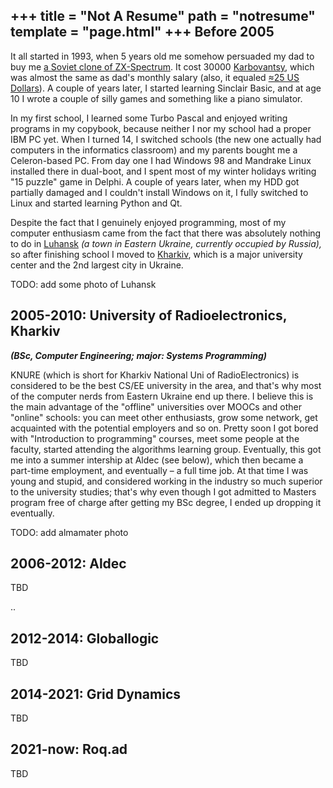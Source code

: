 +++
title = "Not A Resume"
path = "notresume"
template = "page.html"
+++
Before 2005
-----------

It all started in 1993, when 5 years old me somehow persuaded my dad to buy me [a Soviet clone of ZX-Spectrum](https://oldcomputer.info/8bit/sintez/index.htm). It cost 30000 [Karbovantsy](https://en.wikipedia.org/wiki/Ukrainian_karbovanets), which was almost the same as dad's monthly salary (also, it equaled [≈25 US Dollars](https://en.wikipedia.org/wiki/Hyperinflation)). A couple of years later, I started learning Sinclair Basic, and at age 10 I wrote a couple of silly games and something like a piano simulator.

In my first school, I learned some Turbo Pascal and enjoyed writing programs in my copybook, because neither I nor my school had a proper IBM PC yet. When I turned 14, I switched schools (the new one actually had computers in the informatics classroom) and my parents bought me a Celeron-based PC. From day one I had Windows 98 and Mandrake Linux installed there in dual-boot, and I spent most of my winter holidays writing "15 puzzle" game in Delphi. A couple of years later, when my HDD got partially damaged and I couldn't install Windows on it, I fully switched to Linux and started learning Python and Qt.

Despite the fact that I genuinely enjoyed programming, most of my computer enthusiasm came from the fact that there was absolutely nothing to do in [Luhansk](https://en.wikipedia.org/wiki/Luhansk) _(a town in Eastern Ukraine, currently occupied by Russia),_ so after finishing school I moved to [Kharkiv](https://en.wikipedia.org/wiki/Kharkiv), which is a major university center and the 2nd largest city in Ukraine.

TODO: add some photo of Luhansk

2005-2010: University of Radioelectronics, Kharkiv
--------------------------------------------------
_**(BSc, Computer Engineering; major: Systems Programming)**_

KNURE (which is short for Kharkiv National Uni of RadioElectronics) is considered to be the best CS/EE university in the area, and that's why most of the computer nerds from Eastern Ukraine end up there. I believe this is the main advantage of the "offline" universities over MOOCs and other "online" schools: you can meet other enthusiasts, grow some network, get acquainted with the potential employers and so on. Pretty soon I got bored with "Introduction to programming" courses, meet some people at the faculty, started attending the algorithms learning group. Eventually, this got me into a summer intership at Aldec (see below), which then became a part-time employment, and eventually – a full time job. At that time I was young and stupid, and considered working in the industry so much superior to the university studies; that's why even though I got admitted to Masters program free of charge after getting my BSc degree, I ended up dropping it eventually.

TODO: add almamater photo

2006-2012: Aldec
--------------------------
TBD
<!-- Aldec is a company which creates tools for the hardware designers. If you've ever heard such words as FPGA or ASIC, you might've also heard that instead of designing the microelectronics manuall

Aldec-Kharkiv was entirely based on KNURE. All the employees were either former or then-present students, and the head of our department [Sergey Zaychenko]
(I still play with my FPGA from [NAndLand](https://www.nandland.com) from time to time) -->

..


2012-2014: Globallogic
----------------------------------
TBD
<!-- This was my first job at an outsourcing company. -->



2014-2021: Grid Dynamics
-----------------------------------
TBD
<!-- As for the outsourcing company

Still

I got lucky and became a team leader working on a "startup-like" project. It almost gave me an illusion – until 2020 pandemia

Oracle ATG / Spring, no DevOps -->

2021-now: Roq.ad
----------------------------
TBD
